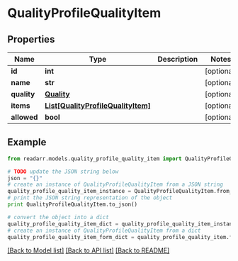 # QualityProfileQualityItem


## Properties
Name | Type | Description | Notes
------------ | ------------- | ------------- | -------------
**id** | **int** |  | [optional] 
**name** | **str** |  | [optional] 
**quality** | [**Quality**](Quality.md) |  | [optional] 
**items** | [**List[QualityProfileQualityItem]**](QualityProfileQualityItem.md) |  | [optional] 
**allowed** | **bool** |  | [optional] 

## Example

```python
from readarr.models.quality_profile_quality_item import QualityProfileQualityItem

# TODO update the JSON string below
json = "{}"
# create an instance of QualityProfileQualityItem from a JSON string
quality_profile_quality_item_instance = QualityProfileQualityItem.from_json(json)
# print the JSON string representation of the object
print QualityProfileQualityItem.to_json()

# convert the object into a dict
quality_profile_quality_item_dict = quality_profile_quality_item_instance.to_dict()
# create an instance of QualityProfileQualityItem from a dict
quality_profile_quality_item_form_dict = quality_profile_quality_item.from_dict(quality_profile_quality_item_dict)
```
[[Back to Model list]](../README.md#documentation-for-models) [[Back to API list]](../README.md#documentation-for-api-endpoints) [[Back to README]](../README.md)


